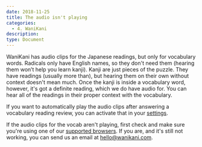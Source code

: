 ```yaml
---
date: 2018-11-25
title: The audio isn't playing
categories:
  - 4. WaniKani
description:
type: Document
---
```

WaniKani has audio clips for the Japanese readings, but only for vocabulary words. Radicals only have English names, so they don't need them (hearing them won’t help you learn kanji). Kanji are just pieces of the puzzle. They have readings (usually more than), but hearing them on their own without context doesn't mean much. Once the kanji is inside a vocabulary word, however, it's got a definite reading, which we do have audio for. You can hear all of the readings in their proper context with the vocabulary.

If you want to automatically play the audio clips after answering a vocabulary reading review, you can activate that in your [settings](https://www.wanikani.com/settings/app).

If the audio clips for the vocab aren't playing, first check and make sure you're using one of our [supported browsers](https://knowledge.wanikani.com/posts/browser-support.md). If you are, and it's still not working, you can send us an email at [hello@wanikani.com](hello@wanikani.com).

